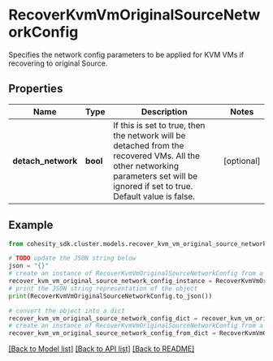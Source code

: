 # RecoverKvmVmOriginalSourceNetworkConfig

Specifies the network config parameters to be applied for KVM VMs if recovering to original Source.

## Properties

Name | Type | Description | Notes
------------ | ------------- | ------------- | -------------
**detach_network** | **bool** | If this is set to true, then the network will be detached from the recovered VMs. All the other networking parameters set will be ignored if set to true. Default value is false. | [optional] 

## Example

```python
from cohesity_sdk.cluster.models.recover_kvm_vm_original_source_network_config import RecoverKvmVmOriginalSourceNetworkConfig

# TODO update the JSON string below
json = "{}"
# create an instance of RecoverKvmVmOriginalSourceNetworkConfig from a JSON string
recover_kvm_vm_original_source_network_config_instance = RecoverKvmVmOriginalSourceNetworkConfig.from_json(json)
# print the JSON string representation of the object
print(RecoverKvmVmOriginalSourceNetworkConfig.to_json())

# convert the object into a dict
recover_kvm_vm_original_source_network_config_dict = recover_kvm_vm_original_source_network_config_instance.to_dict()
# create an instance of RecoverKvmVmOriginalSourceNetworkConfig from a dict
recover_kvm_vm_original_source_network_config_from_dict = RecoverKvmVmOriginalSourceNetworkConfig.from_dict(recover_kvm_vm_original_source_network_config_dict)
```
[[Back to Model list]](../README.md#documentation-for-models) [[Back to API list]](../README.md#documentation-for-api-endpoints) [[Back to README]](../README.md)


